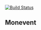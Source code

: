 [![Build Status](https://travis-ci.org/slopes/Monevent.svg?branch=develop)](https://travis-ci.org/slopes/Monevent)

Monevent
--------